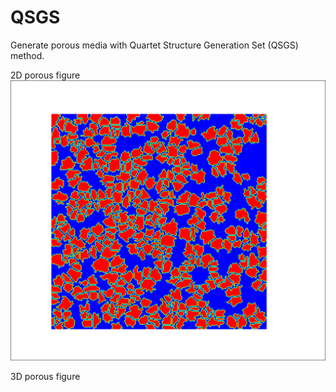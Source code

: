# QSGS
Generate porous media with Quartet Structure Generation Set (QSGS) method.

2D porous figure
![porosity = 0.5](fig/porous_2D_0.5.png)


3D porous figure

